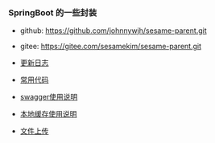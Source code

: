 ### SpringBoot 的一些封装
- github: https://github.com/johnnywjh/sesame-parent.git
- gitee:  https://gitee.com/sesamekim/sesame-parent.git

- [更新日志](adoc/updateLog.md)
- [常用代码](adoc/common_code.md)
- [swagger使用说明](framework-utils-parent/framework-utils-swagger/README.md)
- [本地缓存使用说明](cache-local-caffeine-spring-boot-starter/README.md)
- [文件上传](framework-utils-parent/framework-utils-upload/README.md)
